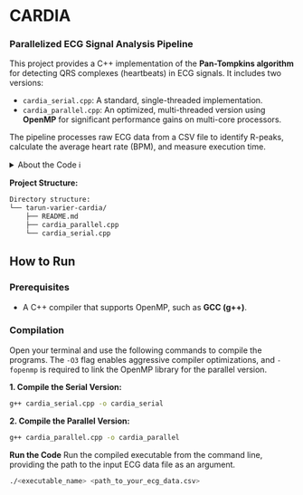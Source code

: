 # CARDIA
### Parallelized ECG Signal Analysis Pipeline

This project provides a C++ implementation of the **Pan-Tompkins algorithm** for detecting QRS complexes (heartbeats) in ECG signals. It includes two versions:
* `cardia_serial.cpp`: A standard, single-threaded implementation.
* `cardia_parallel.cpp`: An optimized, multi-threaded version using **OpenMP** for significant performance gains on multi-core processors.

The pipeline processes raw ECG data from a CSV file to identify R-peaks, calculate the average heart rate (BPM), and measure execution time.

<details>
<summary>About the Code ℹ️</summary>

The program implements the core stages of the Pan-Tompkins algorithm to transform the raw ECG signal into a feature waveform where peaks are easily detectable.

### Key Algorithm Steps
1.  **Bandpass Filtering**: A simple moving-average-based high-pass and low-pass filter is applied to remove baseline wander and high-frequency noise, isolating the QRS frequency band (~5-15 Hz).
2.  **Derivative**: Calculates the signal's derivative to highlight the steep slopes characteristic of the QRS complex.
3.  **Squaring**: Squares the derivative output point-by-point. This enhances the signal, makes all values positive, and further emphasizes the QRS peaks.
4.  **Moving Window Integration**: A moving window integrator generates a feature waveform by summing the energy of the squared signal over a defined window.
5.  **Peak Detection**: An adaptive thresholding mechanism is applied to the integrated signal to identify R-peaks while enforcing a refractory period to avoid multiple detections for a single beat.

### Parallelization & Optimizations (`cardia_parallel.cpp`)
The parallel version incorporates several key improvements:
* **OpenMP Parallelism**: Uses `#pragma omp` directives to distribute element-wise computations (filtering, squaring, statistics) across multiple CPU cores.
* **Loop Fusion**: The **derivative** and **squaring** steps are fused into a single parallel loop. This reduces memory overhead by eliminating an entire intermediate vector and minimizes the overhead of creating parallel regions.
* **Efficient CSV Loading**: The file reader is optimized by pre-reserving vector memory and using `strtod` for faster string-to-double conversion, avoiding the overhead of `stringstream`.

</details>

**Project Structure:**

```bash
Directory structure:
└── tarun-varier-cardia/
    ├── README.md
    ├── cardia_parallel.cpp
    └── cardia_serial.cpp
```


## How to Run

### Prerequisites
* A C++ compiler that supports OpenMP, such as **GCC (g++)**.

### Compilation
Open your terminal and use the following commands to compile the programs. The `-O3` flag enables aggressive compiler optimizations, and `-fopenmp` is required to link the OpenMP library for the parallel version.

**1. Compile the Serial Version:**
```bash
g++ cardia_serial.cpp -o cardia_serial
```
**2. Compile the Parallel Version:**
```bash
g++ cardia_parallel.cpp -o cardia_parallel
```

**Run the Code**
Run the compiled executable from the command line, providing the path to the input ECG data file as an argument.

```bash
./<executable_name> <path_to_your_ecg_data.csv>
```
